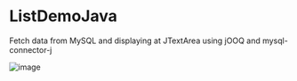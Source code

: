 # ListDemoJava
Fetch data from MySQL and displaying at JTextArea using jOOQ and mysql-connector-j

![image](https://github.com/JGMelon22/ListDemoJava/assets/73988556/cf7fd527-72c2-46b4-8f8d-cec59016b658)

